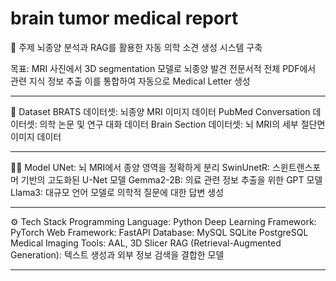 # brain tumor medical report

🧠 주제
뇌종양 분석과 RAG를 활용한 자동 의학 소견 생성 시스템 구축

목표:
MRI 사진에서 3D segmentation 모델로 뇌종양 발견
전문서적 전체 PDF에서 관련 지식 정보 추출
이를 통합하여 자동으로 Medical Letter 생성

---

📂 Dataset
BRATS 데이터셋: 뇌종양 MRI 이미지 데이터
PubMed Conversation 데이터셋: 의학 논문 및 연구 대화 데이터
Brain Section 데이터셋: 뇌 MRI의 세부 절단면 이미지 데이터

---

🧑‍💻 Model
UNet: 뇌 MRI에서 종양 영역을 정확하게 분리
SwinUnetR: 스윈트랜스포머 기반의 고도화된 U-Net 모델
Gemma2-2B: 의료 관련 정보 추출을 위한 GPT 모델
Llama3: 대규모 언어 모델로 의학적 질문에 대한 답변 생성

---

⚙️ Tech Stack
Programming Language: Python
Deep Learning Framework: PyTorch
Web Framework: FastAPI
Database:
MySQL
SQLite
PostgreSQL
Medical Imaging Tools: AAL, 3D Slicer
RAG (Retrieval-Augmented Generation): 텍스트 생성과 외부 정보 검색을 결합한 모델

---
